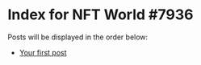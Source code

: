 # Index for NFT World #7936
Posts will be displayed in the order below:

- [Your first post](./001-first.md)

